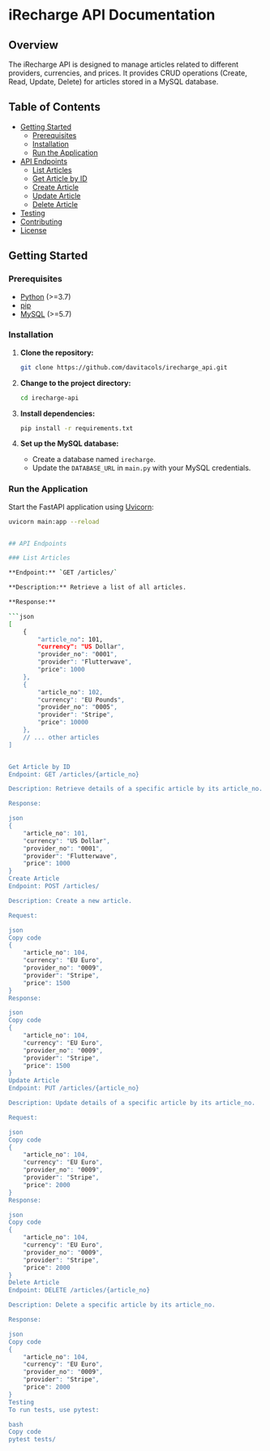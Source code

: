 # iRecharge API Documentation

## Overview

The iRecharge API is designed to manage articles related to different providers, currencies, and prices. It provides CRUD operations (Create, Read, Update, Delete) for articles stored in a MySQL database.

## Table of Contents

- [Getting Started](#getting-started)
  - [Prerequisites](#prerequisites)
  - [Installation](#installation)
  - [Run the Application](#run-the-application)
- [API Endpoints](#api-endpoints)
  - [List Articles](#list-articles)
  - [Get Article by ID](#get-article-by-id)
  - [Create Article](#create-article)
  - [Update Article](#update-article)
  - [Delete Article](#delete-article)
- [Testing](#testing)
- [Contributing](#contributing)
- [License](#license)

## Getting Started

### Prerequisites

- [Python](https://www.python.org/) (>=3.7)
- [pip](https://pip.pypa.io/en/stable/)
- [MySQL](https://www.mysql.com/) (>=5.7)

### Installation

1. **Clone the repository:**

    ```bash
    git clone https://github.com/davitacols/irecharge_api.git
    ```

2. **Change to the project directory:**

    ```bash
    cd irecharge-api
    ```

3. **Install dependencies:**

    ```bash
    pip install -r requirements.txt
    ```

4. **Set up the MySQL database:**

    - Create a database named `irecharge`.
    - Update the `DATABASE_URL` in `main.py` with your MySQL credentials.

### Run the Application

Start the FastAPI application using [Uvicorn](https://www.uvicorn.org/):

```bash
uvicorn main:app --reload


## API Endpoints

### List Articles

**Endpoint:** `GET /articles/`

**Description:** Retrieve a list of all articles.

**Response:**

```json
[
    {
        "article_no": 101,
        "currency": "US Dollar",
        "provider_no": "0001",
        "provider": "Flutterwave",
        "price": 1000
    },
    {
        "article_no": 102,
        "currency": "EU Pounds",
        "provider_no": "0005",
        "provider": "Stripe",
        "price": 10000
    },
    // ... other articles
]


Get Article by ID
Endpoint: GET /articles/{article_no}

Description: Retrieve details of a specific article by its article_no.

Response:

json
{
    "article_no": 101,
    "currency": "US Dollar",
    "provider_no": "0001",
    "provider": "Flutterwave",
    "price": 1000
}
Create Article
Endpoint: POST /articles/

Description: Create a new article.

Request:

json
Copy code
{
    "article_no": 104,
    "currency": "EU Euro",
    "provider_no": "0009",
    "provider": "Stripe",
    "price": 1500
}
Response:

json
Copy code
{
    "article_no": 104,
    "currency": "EU Euro",
    "provider_no": "0009",
    "provider": "Stripe",
    "price": 1500
}
Update Article
Endpoint: PUT /articles/{article_no}

Description: Update details of a specific article by its article_no.

Request:

json
Copy code
{
    "article_no": 104,
    "currency": "EU Euro",
    "provider_no": "0009",
    "provider": "Stripe",
    "price": 2000
}
Response:

json
Copy code
{
    "article_no": 104,
    "currency": "EU Euro",
    "provider_no": "0009",
    "provider": "Stripe",
    "price": 2000
}
Delete Article
Endpoint: DELETE /articles/{article_no}

Description: Delete a specific article by its article_no.

Response:

json
Copy code
{
    "article_no": 104,
    "currency": "EU Euro",
    "provider_no": "0009",
    "provider": "Stripe",
    "price": 2000
}
Testing
To run tests, use pytest:

bash
Copy code
pytest tests/